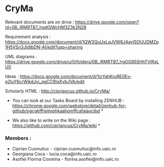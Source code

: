# CryMa 

Relevant documents are on drive :  https://drive.google.com/open?id=0B_jRMRTB7_hgdGlWcHM3Z3k2N28

Requirement analysis : https://docs.google.com/document/d/1QW3QuUxLqJVW6J4aylSOUUDMZp1H5VSn3JIdtbDN-AI/edit?usp=sharing

UML diagrams : https://drive.google.com/drive/u/0/folders/0B_jRMRTB7_hgOG85SHhTVlRxLU0

Ideas : https://docs.google.com/document/d/1jzYahKruRE0Ev-p2luY6crWjkdJvi_qgCC9IqXybJVA/edit

Scholarly HTML : http://cipriancus.github.io/CryMa/

* You can look at our Tasks Board by installing ZENHUB : https://chrome.google.com/webstore/detail/zenhub-for-github/ogcgkffhplmphkaahpmffcafajaocjbd *

* We also like to write on the Wiki page : https://github.com/cipriancus/CryMa/wiki *

<h3>Members :</h3>

<ul>
  <li>Ciprian Cusmuliuc - ciprian.cusmuliuc@info.uaic.ro </li>
  <li>Georgiana Coca - lucia.coca@info.uaic.ro</li>
  <li>Asofiei Florina Cosmina - florina.asofiei@info.uaic.ro</li>
</ul>
